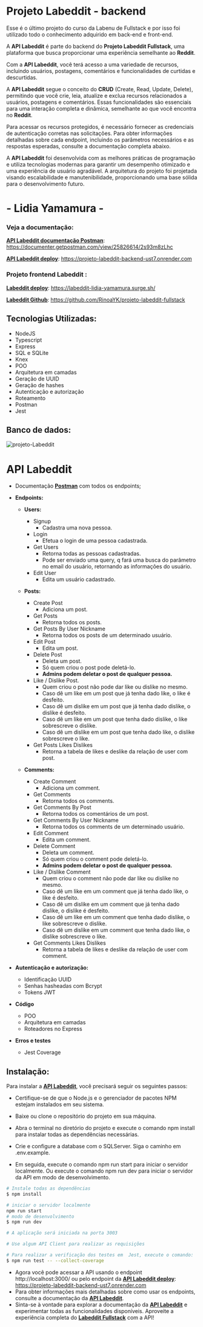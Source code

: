 # Projeto Labeddit - backend
Esse é o último projeto do curso da Labenu de Fullstack e por isso foi utilizado todo o conhecimento adquirido em back-end e front-end.

A **API Labeddit** é parte do backend do **Projeto Labeddit Fullstack**, uma plataforma que busca proporcionar uma experiência semelhante ao **Reddit**.

Com a **API Labeddit**, você terá acesso a uma variedade de recursos, incluindo usuários, postagens, comentários e funcionalidades de curtidas e descurtidas.

A **API Labeddit** segue o conceito do **CRUD** (Create, Read, Update, Delete), permitindo que você crie, leia, atualize e exclua recursos relacionados a usuários, postagens e comentários. Essas funcionalidades são essenciais para uma interação completa e dinâmica, semelhante ao que você encontra no **Reddit**.

Para acessar os recursos protegidos, é necessário fornecer as credenciais de autenticação corretas nas solicitações. Para obter informações detalhadas sobre cada endpoint, incluindo os parâmetros necessários e as respostas esperadas, consulte a documentação completa abaixo.

A **API Labeddit** foi desenvolvida com as melhores práticas de programação e utiliza tecnologias modernas para garantir um desempenho otimizado e uma experiência de usuário agradável. A arquitetura do projeto foi projetada visando escalabilidade e manutenibilidade, proporcionando uma base sólida para o desenvolvimento futuro.

#  - Lidia Yamamura -

### Veja a documentação: 
[**API Labeddit documentação Postman**](https://documenter.getpostman.com/view/25826614/2s93m8zLhc): https://documenter.getpostman.com/view/25826614/2s93m8zLhc


[**API Labeddit deploy**](https://projeto-labeddit-backend-ust7.onrender.com):  https://projeto-labeddit-backend-ust7.onrender.com
<br>

### Projeto frontend Labeddit : 
[**Labeddit deploy**](https://labeddit-lidia-yamamura.surge.sh/): https://labeddit-lidia-yamamura.surge.sh/

[**Labeddit Github**](https://github.com/RinoaYK/projeto-labeddit-fullstack): https://github.com/RinoaYK/projeto-labeddit-fullstack
<br>

## **Tecnologias Utilizadas:**
- NodeJS
- Typescript
- Express
- SQL e SQLite
- Knex
- POO
- Arquitetura em camadas
- Geração de UUID
- Geração de hashes
- Autenticação e autorização
- Roteamento
- Postman
- Jest

## Banco de dados:
![projeto-Labeddit]('')

# **API Labeddit**
- Documentação [**Postman**](https://documenter.getpostman.com/view/25826614/2s93m8zLhc) com todos os endpoints;
- **Endpoints:**
    - **Users:**
        - Signup
            - Cadastra uma nova pessoa.
        - Login
            - Efetua o login de uma pessoa cadastrada.
        - Get Users        
            - Retorna todas as pessoas cadastradas.
            - Pode ser enviado uma query, q fará uma busca do parâmetro no email do usuário, retornando as informações do usuário.
        - Edit User
            - Edita um usuário cadastrado.
           
    - **Posts:**    
        - Create Post
            - Adiciona um post.
        - Get Posts
            - Retorna todos os posts.
        - Get Posts By User Nickname
            - Retorna todos os posts de um determinado usuário.
        - Edit Post
            - Edita um post.
        - Delete Post
            - Deleta um post.
            - Só quem criou o post pode deletá-lo.
            - **Admins podem deletar o post de qualquer pessoa.**
        - Like / Dislike Post.
            - Quem criou o post não pode dar like ou dislike no mesmo.
            - Caso dê um like em um post que já tenha dado like, o like é desfeito.
            - Caso dê um dislike em um post que já tenha dado dislike, o dislike é desfeito.
            - Caso dê um like em um post que tenha dado dislike, o like sobrescreve o dislike.
            - Caso dê um dislike em um post que tenha dado like, o dislike sobrescreve o like.
        - Get Posts Likes Dislikes
            - Retorna a tabela de likes e deslike da relação de user com post.
   - **Comments:**    
        - Create Comment
            - Adiciona um comment.
        - Get Comments
            - Retorna todos os comments.
        - Get Comments By Post
            - Retorna todos os comentários de um post.
        - Get Comments By User Nickname
            - Retorna todos os comments de um determinado usuário.
        - Edit Comment
            - Edita um comment.
        - Delete Comment
            - Deleta um comment.
            - Só quem criou o comment pode deletá-lo.
            - **Admins podem deletar o post de qualquer pessoa.**
        - Like / Dislike Comment
            - Quem criou o comment não pode dar like ou dislike no mesmo.
            - Caso dê um like em um comment que já tenha dado like, o like é desfeito.
            - Caso dê um dislike em um comment que já tenha dado dislike, o dislike é desfeito.
            - Caso dê um like em um comment que tenha dado dislike, o like sobrescreve o dislike.
            - Caso dê um dislike em um comment que tenha dado like, o dislike sobrescreve o like.
        - Get Comments Likes Dislikes
            - Retorna a tabela de likes e deslike da relação de user com comment.

- **Autenticação e autorização:**
    - Identificação UUID
    - Senhas hasheadas com Bcrypt
    - Tokens JWT
 
 - **Código**
    - POO
    - Arquitetura em camadas
    - Roteadores no Express
- **Erros e testes**
    - Jest Coverage

## **Instalação:**

Para instalar a [**API Labeddit**](https://documenter.getpostman.com/view/25826614/2s93m8zLhc), você precisará seguir os seguintes passos:

- Certifique-se de que o Node.js e o gerenciador de pacotes NPM estejam instalados em seu sistema.
- Baixe ou clone o repositório do projeto em sua máquina.

- Abra o terminal no diretório do projeto e execute o comando npm install para instalar todas as dependências necessárias.
- Crie e configure a database com o SQLServer. Siga o caminho em .env.example.
- Em seguida, execute o comando npm run start para iniciar o servidor localmente. Ou execute o comando npm run dev para iniciar o servidor da API em modo de desenvolvimento.
```bash
# Instale todas as dependências
$ npm install

# iniciar o servidor localmente
npm run start
# modo de desenvolvimento
$ npm run dev

# A aplicação será iniciada na porta 3003

# Use algum API Client para realizar as requisições

# Para realizar a verificação dos testes em  Jest, execute o comando:
$ npm run test -- --collect-coverage
```

- Agora você pode acessar a API usando o endpoint http://localhost:3000/ ou pelo endpoint da [**API Labeddit deploy**](https://projeto-labeddit-backend-ust7.onrender.com):  https://projeto-labeddit-backend-ust7.onrender.com
- Para obter informações mais detalhadas sobre como usar os endpoints, consulte a documentação da [**API Labeddit**](https://documenter.getpostman.com/view/25826614/2s93m8zLhc).
-  Sinta-se à vontade para explorar a documentação da [**API Labeddit**](https://documenter.getpostman.com/view/25826614/2s93m8zLhc) e experimentar todas as funcionalidades disponíveis. Aproveite a experiência completa do [**Labeddit Fullstack**](https://labeddit-lidia-yamamura.surge.sh/) com a API!

